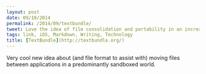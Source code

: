 ```yaml
---
layout: post
date: 09/10/2014
permalink: /2014/09/textbundle/
tweet: Love the idea of file consolidation and portability in an increasingly sandboxed world.
tags: link, iOS, Markdown, Writing, Technology
title: [TextBundle](http://textbundle.org/)
---
```


<p>Very cool new idea about (and file format to assist with) moving files between applications in a predominantly sandboxed world.</p>